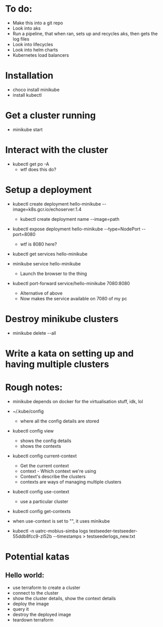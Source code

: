 # To do:
* Make this into a git repo
* Look into aks
* Run a pipeline, that when ran, sets up and recycles aks, then gets the log files
* Look into lifecycles
* Look into helm charts
* Kubernetes load balancers

# Installation
* choco install minikube
* install kubectl

# Get a cluster running
* minikube start

# Interact with the cluster
* kubectl get po -A
    * wtf does this do?

# Setup a deployment
* kubectl create deployment hello-minikube --image=k8s.gcr.io/echoserver:1.4
    * kubectl create deployment name --image=path

* kubectl expose deployment hello-minikube --type=NodePort --port=8080
    * wtf is 8080 here?

* kubectl get services hello-minikube

* minikube service hello-minikube
    * Launch the browser to the thing

* kubectl port-forward service/hello-minikube 7080:8080
    * Alternative of above
    * Now makes the service available on 7080 of my pc

# Destroy minikube clusters
* minikube delete --all

# Write a kata on setting up and having multiple clusters

# Rough notes:
* minikube depends on docker for the virtualisation stuff, idk, lol
* ~/.kube/config
    * where all the config details are stored

* kubectl config view   
    * shows the config details
    * shows the contexts

* kubectl config current-context
    * Get the current context
    * context - Which context we're using
    * Context's describe the clusters
    * contexts are ways of managing multiple clusters

* kubectl config use-context <name>
    * use a particular cluster

* kubectl config get-contexts

* when use-context is set to "", it uses minikube

* kubectl -n uatrc-mobius-simba logs testseeder-testseeder-55ddb8fcc9-zl52b --timestamps > testseederlogs_new.txt

# Potential katas
## Hello world:
* use terraform to create a cluster
* connect to the cluster
* show the cluster details, show the context details
* deploy the image
* query it 
* destroy the deployed image
* teardown terraform
